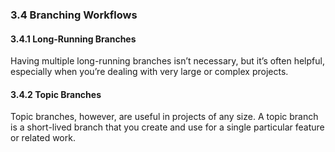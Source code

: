 ### 3.4 Branching Workflows
#### 3.4.1 Long-Running Branches
Having multiple long-running branches isn’t necessary, but it’s often helpful, especially when you’re dealing with very large or complex projects.
#### 3.4.2 Topic Branches
Topic branches, however, are useful in projects of any size. A topic branch is a short-lived branch that you create and use for a single particular feature or related work.